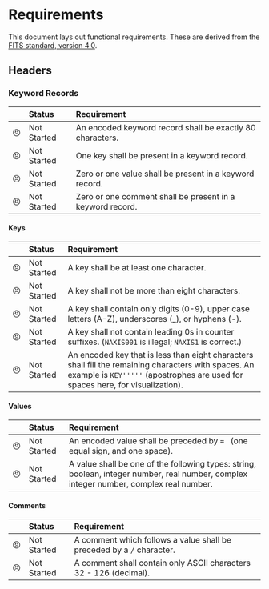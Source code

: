 # Requirements

This document lays out functional requirements. These are derived from the [FITS
standard, version 4.0](https://fits.gsfc.nasa.gov/standard40/fits_standard40aa-le.pdf).

## Headers

### Keyword Records

| | Status | Requirement |
|:---:|:---|:---|
| :angry: | Not Started | An encoded keyword record shall be exactly 80 characters. |
| :angry: | Not Started | One key shall be present in a keyword record. |
| :angry: | Not Started | Zero or one value shall be present in a keyword record. |
| :angry: | Not Started | Zero or one comment shall be present in a keyword record. |

#### Keys

| | Status | Requirement |
|:---:|:---|:---|
| :angry: | Not Started | A key shall be at least one character. |
| :angry: | Not Started | A key shall not be more than eight characters. |
| :angry: | Not Started | A key shall contain only digits (0-9), upper case letters (A-Z), underscores (\_), or hyphens (-). |
| :angry: | Not Started | A key shall not contain leading 0s in counter suffixes. (`NAXIS001` is illegal; `NAXIS1` is correct.) |
| :angry: | Not Started | An encoded key that is less than eight characters shall fill the remaining characters with spaces. An example is `KEY'''''` (apostrophes are used for spaces here, for visualization). |

#### Values

| | Status | Requirement |
|:---:|:---|:---|
| :angry: | Not Started | An encoded value shall be preceded by `= ` (one equal sign, and one space). |
| :angry: | Not Started | A value shall be one of the following types: string, boolean, integer number, real number, complex integer number, complex real number. |

#### Comments

| | Status | Requirement |
|:---:|:---|:---|
| :angry: | Not Started | A comment which follows a value shall be preceded by a `/` character. |
| :angry: | Not Started | A comment shall contain only ASCII characters 32 - 126 (decimal). |
